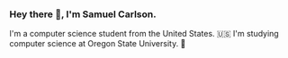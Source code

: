 ### Hey there 👋, I'm Samuel Carlson.

I'm a computer science student from the United States. 🇺🇸
I'm studying computer science at Oregon State University. 🦫
